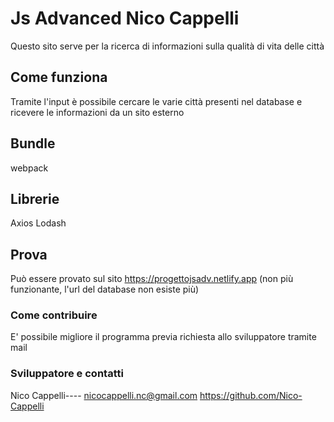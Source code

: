 # Js Advanced Nico Cappelli
Questo sito serve per la ricerca di informazioni sulla qualità di vita delle città
## Come funziona
Tramite l'input è possibile cercare le varie città presenti nel database e ricevere le informazioni da un sito esterno
## Bundle
webpack

## Librerie
Axios
Lodash

## Prova
Può essere provato sul sito https://progettojsadv.netlify.app (non più funzionante, l'url del database non esiste più)

### Come contribuire
E' possibile migliore il programma previa richiesta allo sviluppatore tramite mail

### Sviluppatore e contatti

Nico Cappelli---- nicocappelli.nc@gmail.com
https://github.com/Nico-Cappelli
